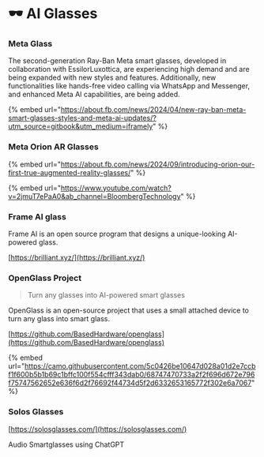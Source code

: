 # 🕶️ AI Glasses

### Meta Glass

The second-generation Ray-Ban Meta smart glasses, developed in collaboration with EssilorLuxottica, are experiencing high demand and are being expanded with new styles and features. Additionally, new functionalities like hands-free video calling via WhatsApp and Messenger, and enhanced Meta AI capabilities, are being added.&#x20;

{% embed url="https://about.fb.com/news/2024/04/new-ray-ban-meta-smart-glasses-styles-and-meta-ai-updates/?utm_source=gitbook&utm_medium=iframely" %}

### Meta Orion AR Glasses

{% embed url="https://about.fb.com/news/2024/09/introducing-orion-our-first-true-augmented-reality-glasses/" %}

{% embed url="https://www.youtube.com/watch?v=2jmuT7ePaA0&ab_channel=BloombergTechnology" %}

### Frame AI glass

Frame AI is an open source program that designs a unique-looking AI-powered glass.

[https://brilliant.xyz/](https://brilliant.xyz/)



### OpenGlass Project

> Turn any glasses into AI-powered smart glasses

OpenGlass is an open-source project that uses a small attached device to turn any glass into smart glass.

[https://github.com/BasedHardware/openglass](https://github.com/BasedHardware/openglass)

{% embed url="https://camo.githubusercontent.com/5c0426be10647d028a01d2e7ccbf1f600b5b1b69c1bffc100f554cfff343dab0/68747470733a2f2f696d672e796f75747562652e636f6d2f76692f44734d5f2d6332653165772f302e6a7067" %}



### Solos Glasses

[https://solosglasses.com/](https://solosglasses.com/)

Audio Smartglasses using ChatGPT







